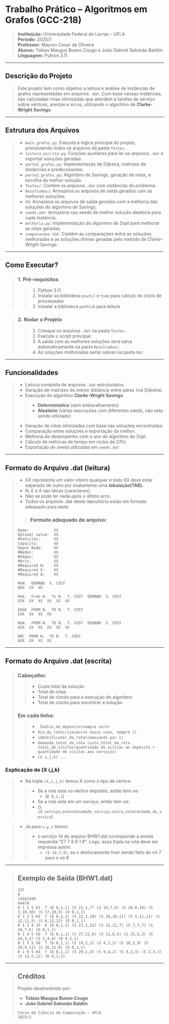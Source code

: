 # Trabalho Prático – Algoritmos em Grafos (GCC-218)

> **Instituição:** Universidade Federal de Lavras – UFLA  
> **Período:** 2025/1  
> **Professor:** Mayron Cesar de Oliveira  
> **Alunos:** Tobias Maugus Bueno Cougo e João Gabriel Salomão Baldim  
> **Linguagem:** Python 3.11  

---

## Descrição do Projeto

> Este projeto tem como objetivo a leitura e análise de instâncias de grafos representadas em arquivos `.dat`. Com base nessas instâncias, são calculadas rotas otimizadas que atendem a tarefas de serviço sobre vértices, arestas e arcos, utilizando o algoritmo de **Clarke-Wright Savings**.

---

##  Estrutura dos Arquivos

> - `main_grafos.py`: Executa a lógica principal do projeto, processando todos os arquivos da pasta `Testes`.
> - `leitura_escrita.py`: Funções auxiliares para ler os arquivos `.dat` e exportar soluções geradas.
> - `parte1_grafos.py`: Implementação de Dijkstra, matrizes de distâncias e predecessores.
> - `parte2_grafos.py`: Algoritmo de Savings, geração de rotas, e escolha da melhor solução.
> - `Testes/`: Contém os arquivos `.dat` com instâncias do problema.
> - `Resultados/`: Armazena os arquivos de saída gerados com as melhores soluções.
> - `G9`: Armazena os arquivos de saída gerados com a melhoria das soluções do algoritmo de Savings.
> - `seeds.dat`: Armazena oas seeds de melhor solução aleatória para cada instância.
> - `melhoria.py`: Implementação do algoritmo de 2opt para melhorar as rotas geradas.
> - `comparacoes.dat`: Contém as comparações entre as soluções melhoradas e as soluções ótimas geradas pelo metodo de Clarke-Wright Savings.
---

## Como Executar?

> ### 1. Pré-requisitos
>>1. Python 3.11
>>2. Instalar as biblioteca `psutil` e `time` para calculo do clock de processador
>>3. Instalar a biblioteca `pathlib` para leitura

> ### 2. Rodar o Projeto
>>1. Coloque os arquivos `.dat` na pasta `Testes`.
>>2. Execute o script principal:
>>3. A saída com as melhores soluções será salva automaticamente na pasta `Resultados/`.
>>4. As soluções melhoradas serão salvas na pasta `G9/`.
---

## Funcionalidades

>- Leitura completa de arquivos `.dat` estruturados.
>- Geração de matrizes de menor distância entre pares (via Dijkstra).
>- Execução do algoritmo **Clarke-Wright Savings**:
  >>- **Determinístico** (sem embaralhamento)
  >>- **Aleatório** (várias execuções com diferentes seeds, não esta sendo utilizado)
>- Geração de rotas otimizadas com base nas soluções encontradas.
>- Comparação entre soluções e exportação da melhor.
>- Melhoria de desempenho com o uso do algoritmo de 2opt
>- Cálculo de métricas de tempo em ciclos de CPU.
>- Exportação de seeds utilizadas em `seeds.dat`
---

## Formato do Arquivo .dat (leitura)
>- XX representa um valor inteiro qualquer e todo XX deve estar separado de outro por exatamente uma **tabulação(TAB).**  
>- N, E e A são letras (caracteres).  
>- Não se pode ter nada após o último arco.  
>- Todos os arquivos .dat deste repositório estão em formato adequado para teste.  
>>### Formato adequado de arquivo:
>```
>Name:           XX  
>Optimal value:  XX  
>#Vehicles:      XX  
>Capacity:       XX  
>Depot Node:     XX  
>#Nodes:         XX  
>#Edges:         XX  
>#Arcs:          XX  
>#Required N:    XX  
>#Required E:    XX  
>#Required A:    XX 
>
>ReN.  DEMAND  S. COST  
>NXX  XX  XX  
>
>ReE.  From N.  To N.  T. COST  DEMAND  S. COST  
>EXX  XX  XX  XX  XX  XX  
>
>EDGE  FROM N.  TO N.  T. COST  
>EXX  XX  XX  XX  
>
>ReA.  FROM N.  TO N.  T. COST  DEMAND  S. COST  
>AXX  XX  XX  XX  XX  XX  
>
>ARC  FROM N.  TO N.  T. COST  
>AXX  XX  XX  XX  

---

## Formato do Arquivo .dat (escrita)

> ### Cabeçalho:
>>- Custo total da solução
>>- Total de rotas
>>- Total de clocks para a execução do algoritmo
>>- Total de clocks para encontrar a solução
>### Em cada linha:
 >>- ` Índice_do_depósito(sempre zero)`
 >>- `dia_da_roteirização(no nosso caso, sempre 1)`
 >>- `identificador_da_rota(começando por 1)`
 >>- `demanda_total_da_rota custo_total_da_rota total_de_visitas(quantidade de visitas ao depósito + quantidade de visitas aos serviços)`
 >>- `(X i,j,k) ...`

### Explicação de (X i,j,k) 
>-  Na tripla `(X,i,j,k)` temos X como o tipo de vértice:
>>    - Se a rota está no vértice depósito, então tem-se:
>>         - (`D 0,1,1`)
>>- Se a rota está em um serviço, então tem-se:
>>  - (`S id_serviço,exterminadade_serviço,outra_extermidade_do_servico`).


> - Já para  `x,y,z` temos:
>>  - o serviço 14 do arquivo BHW1.dat corresponde à aresta requerida "E7	7	8	8	1	9". Logo, essa tripla na rota deve ser impressa assim:
>>    - ```(S 14,7,8)```, se o deslocamento tiver sendo feito do nó 7 para o nó 8

---

>## Exemplo de Saída (BHW1.dat)
>```
>337
>6
>14561498
>64474
>0 1 1 5 61  7 (D 0,1,1) (S 21,1,7) (S 14,7,8) (S 28,8,10) (S 3,10,10) (S 17,10,9) (D 0,1,1)
>0 1 2 5 65  7 (D 0,1,1) (S 22,1,10) (S 18,10,11) (S 5,11,11) (S 12,11,5) (S 6,12,12) (D 0,1,1)
>0 1 3 4 33  6 (D 0,1,1) (S 23,1,12) (S 15,12,7) (S 7,7,7) (S 26,7,6) (D 0,1,1)
>0 1 4 5 56  7 (D 0,1,1) (S 27,12,6) (S 11,6,5) (S 25,5,3) (S 24,3,4) (S 1,4,4) (D 0,1,1)
>0 1 5 5 58  7 (D 0,1,1) (S 19,1,2) (S 4,2,2) (S 10,2,9) (S 29,9,11) (S 16,11,8) (D 0,1,1)
>0 1 6 5 64  7 (D 0,1,1) (S 20,1,4) (S 9,4,2) (S 8,2,3) (S 2,3,3) (S 13,5,12) (D 0,1,1)


---

>## Créditos
>
>Projeto desenvolvido por:
>
>- **Tobias Maugus Bueno Cougo**
>- **João Gabriel Salomão Baldim**
>```
>Curso de Ciência da Computação – UFLA  
>2025/1

